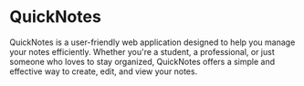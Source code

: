 # QuickNotes
QuickNotes is a user-friendly web application designed to help you manage your notes efficiently. Whether you're a student, a professional, or just someone who loves to stay organized, QuickNotes offers a simple and effective way to create, edit, and view your notes.
